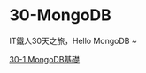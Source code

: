 # 30-MongoDB

IT鐵人30天之旅，Hello MongoDB ~

[30-1 MongoDB基礎](https://github.com/h091237557/30-MongoDB/blob/master/MongoDB01.md)
